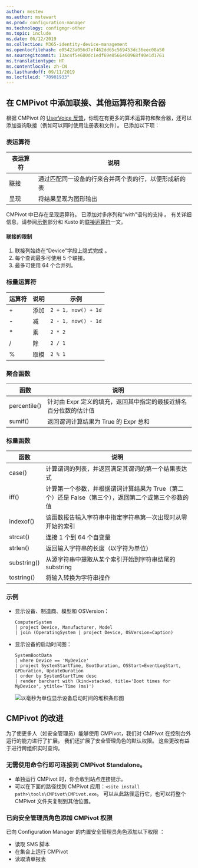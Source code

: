 ```yaml
---
author: mestew
ms.author: mstewart
ms.prod: configuration-manager
ms.technology: configmgr-other
ms.topic: include
ms.date: 06/12/2019
ms.collection: M365-identity-device-management
ms.openlocfilehash: e05423a056d7ef462dd65c569453dc36eec08a50
ms.sourcegitcommit: 13ac4f5e600dc1edf69e8566e00968f40e1d1761
ms.translationtype: HT
ms.contentlocale: zh-CN
ms.lasthandoff: 09/11/2019
ms.locfileid: "70901933"
---
```

## <a name="bkmk_cmpivot"></a> 在 CMPivot 中添加联接、其他运算符和聚合器
<!--4054074-->
 根据 CMPivot 的 [UserVoice 反馈](https://configurationmanager.uservoice.com/forums/300492-ideas/suggestions/35636239-cmpivot-additional-operators-and-joins)，你现在有更多的算术运算符和聚合器，还可以添加查询联接（例如可以同时使用注册表和文件）。 已添加以下项：

### <a name="table-operators"></a>表运算符

|表运算符| 说明|
|-----|-----|
| [联接](https://docs.microsoft.com/azure/kusto/query/joinoperator)| 通过匹配同一设备的行来合并两个表的行，以便形成新的表|
|呈现|将结果呈现为图形输出|

CMPivot 中已存在呈现运算符。 已添加对多序列和“with”语句的支持  。 有关详细信息，请参阅[示例](#bkmk_cmpivot-examples)部分和 Kusto 的[联接运算符](https://docs.microsoft.com/azure/kusto/query/joinoperator)一文。 

#### <a name="limitations-for-joins"></a>联接的限制

1. 联接列始终在“Device”字段上隐式完成  。
1. 每个查询最多可使用 5 个联接。
1. 最多可使用 64 个合并列。

### <a name="scalar-operators"></a>标量运算符

|运算符| 说明|示例|
|-----|-----|-----|
| + | 添加| `2 + 1, now() + 1d`|
| - |  减| `2 - 1, now() - 1d`|
| * | 乘| `2 * 2`|
| / | 除 | `2 / 1`|
| % | 取模 | `2 % 1`

### <a name="aggregation-functions"></a>聚合函数

|函数| 说明|
|-----|-----|
| percentile()| 针对由 Expr 定义的填充，返回其中指定的最接近排名百分位数的估计值|
| sumif() | 返回谓词计算结果为 True 的 Expr 总和|

### <a name="scalar-functions"></a>标量函数

|函数| 说明|
|-----|-----|
| case()| 计算谓词的列表，并返回满足其谓词的第一个结果表达式 |
| iff() | 计算第一个参数，并根据谓词计算结果为 True（第二个）还是 False（第三个），返回第二个或第三个参数的值|
 | indexof() | 该函数报告输入字符串中指定字符串第一次出现时从零开始的索引|
| strcat() | 连接 1 个到 64 个自变量 |
| strlen()| 返回输入字符串的长度（以字符为单位）|
| substring() | 从源字符串中提取从某个索引开始到字符串结尾的 substring |
| tostring() | 将输入转换为字符串操作 |


### <a name="bkmk_cmpivot-examples"></a> 示例

- 显示设备、制造商、模型和 OSVersion：

   ``` Kusto
   ComputerSystem
   | project Device, Manufacturer, Model
   | join (OperatingSystem | project Device, OSVersion=Caption)
   ```

- 显示设备的启动时间图：

   ``` Kusto
   SystemBootData
   | where Device == 'MyDevice'
   | project SystemStartTime, BootDuration, OSStart=EventLogStart, GPDuration, UpdateDuration
   | order by SystemStartTime desc
   | render barchart with (kind=stacked, title='Boot times for MyDevice', ytitle='Time (ms)')
   ```
 
   ![以毫秒为单位显示设备启动时间的堆积条形图](../../media/4054074-render-using-with-statement.png)


## <a name="improvements-to-cmpivot"></a>CMPivot 的改进

为了使更多人（如安全管理员）能够使用 CMPivot，我们对 CMPivot 在控制台外运行的能力进行了扩展。 我们还扩展了安全管理角色的默认权限。 这些更改有益于进行跨组织实时查询。

### <a name="connect-to-cmpivot-standalone-without-using-the-command-line"></a>无需使用命令行即可连接到 CMPivot Standalone。
<!--4619340-->

- 单独运行 CMPivot 时，你会收到站点连接提示。 
- 可以在下面的路径找到 CMPivot 应用：`<site install path>\tools\CMPivot\CMPivot.exe`。 可以从此路径运行它，也可以将整个 CMPivot 文件夹复制到其他位置。
 
### <a name="added-cmpivot-permissions-to-the-security-administrator-role"></a>已向安全管理员角色添加 CMPivot 权限
<!--4683130-->

已向 Configuration Manager 的内置安全管理员角色添加以下权限  ：
- 读取 SMS 脚本
- 在集合上运行 CMPivot
- 读取清单报表

